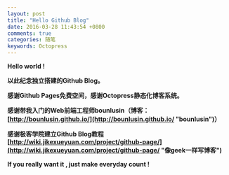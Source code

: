 ```yaml
---
layout: post
title: "Hello Github Blog"
date: 2016-03-28 11:43:54 +0800
comments: true
categories: 随笔
keywords: Octopress
---
```

**Hello world !**

**以此纪念独立搭建的Github Blog。**

**感谢Github Pages免费空间，感谢Octopress静态化博客系统。**

**感谢带我入门的Web前端工程师bounlusin（博客：[http://bounlusin.github.io/](http://bounlusin.github.io/ "bounlusin")）**

**感谢极客学院建立Github Blog教程 [http://wiki.jikexueyuan.com/project/github-page/](http://wiki.jikexueyuan.com/project/github-page/ "像geek一样写博客")**

**If you really want it , just make everyday count !**